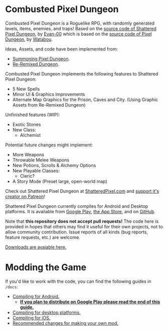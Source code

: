# Combusted Pixel Dungeon

Combusted Pixel Dungeon is a Roguelike RPG, with randomly generated levels, items, enemies, and traps! Based on the [source code of Shattered Pixel Dungeon](https://github.com/00-Evan/shattered-pixel-dungeon), by [Evan-00](https://www.patreon.com/ShatteredPixel) which is based on the [source code of Pixel Dungeon](https://github.com/00-Evan/pixel-dungeon-gradle), by [Watabou](https://www.watabou.ru).

Ideas, Assets, and code have been implemented from:
- [Summoning Pixel Dungeon](https://github.com/TrashboxBobylev/Summoning-Pixel-Dungeon).
- [Re-Remixed Dungeon](https://github.com/QuasiStellar/Re-Remixed_Dungeon).

Combusted Pixel Dungeon implements the following features to Shattered Pixel Dungeon:
- 5 New Spells
- Minor UI & Graphics Improvements
- Alternate Map Graphics for the Prison, Caves and City. (Using Graphic Assets from Re-Remixed Dungeon)

Unfinished features (WIP):
- Exotic Stones
- New Class:
  - Alchemist

Potential future changes might implement:
- More Weapons
- Throwable Melee Weapons
- New Potions, Scrolls & Alchemy Options
- New Playable Classes:
  - Cleric?
- A Story Mode (Preset large, open-world map)

Check out Shattered Pixel Dungeon at [ShatteredPixel.com](https://www.shatteredpixel.com) and [support it's creator on Patreon](https://www.patreon.com/ShatteredPixel)!

Shattered Pixel Dungeon currently compiles for Android and Desktop platforms. It is available from [Google Play](https://play.google.com/store/apps/details?id=com.shatteredpixel.shatteredpixeldungeon), [the App Store](https://apps.apple.com/app/shattered-pixel-dungeon/id1563121109), and on [GitHub](https://github.com/00-Evan/shattered-pixel-dungeon/releases).

Note that **this repository does not accept pull requests!** The code here is provided in hopes that others may find it useful for their own projects, not to allow community contribution. Issue reports of all kinds (bug reports, feature requests, etc.) are welcome.

[Downloads are avaiable here.](https://github.com/Inferno214221/Combusted-Pixel-Dungeon/releases)

# Modding the Game

If you'd like to work with the code, you can find the following guides in `/docs`:
- [Compiling for Android.](docs/getting-started-android.md)
    - **[If you plan to distribute on Google Play please read the end of this guide.](docs/getting-started-android.md#distributing-your-apk)**
- [Compiling for desktop platforms.](docs/getting-started-desktop.md)
- [Compiling for iOS.](docs/getting-started-ios.md)
- [Recommended changes for making your own mod.](docs/recommended-changes.md)